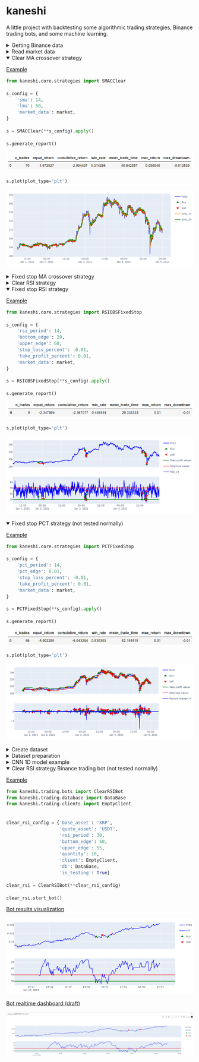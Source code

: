 # kaneshi

A little project with backtesting some algorithmic trading strategies, Binance trading bots, and some machine learning.

<details>
<summary>
Getting Binance data
</summary>

[Example](https://github.com/shi-i-chan/kaneshi/blob/main/kaneshi/examples/get_binance_data.ipynb)
  
```python
from kaneshi.binance_data.binance_data import BinanceVisionData

config = {
    's_date': (2021, 1, 1),
    'e_date': (2023, 4, 1),
    'type_':  'monthly',
    'symbols': ['BTCUSDT', 'ETHUSDT', 'XRPUSDT']
}

with BinanceVisionData(**config) as binance_data:
    binance_data.get_candles()
```

Files `raw_BTCUSDT_1m.h5`, `raw_ETHUSDT_1m.h5`, etc will appear in folder `kaneshi\kaneshi\data\market_data`
  
</details>

<details>
<summary>
Read market data
</summary>

[Example](https://github.com/shi-i-chan/kaneshi/blob/main/kaneshi/examples/market_data.ipynb)

```python
from kaneshi.core.market_data import MarketData
  
config = {'symbol': 'BTCUSDT',
          'interval': 1,
          's_date': (2021, 1, 1),
          'e_date': (2021, 2, 1),
          'columns': 'Close',
          'price_type': 'Close',
          }

market = MarketData.from_config(**config)
```

</details>

<details open>
<summary>
Clear MA crossover strategy
</summary>

[Example](https://github.com/shi-i-chan/kaneshi/blob/main/kaneshi/examples/smac_clear_strategy.ipynb)
  
```python
from kaneshi.core.strategies import SMACClear

s_config = {
    'sma': 14,
    'lma': 50,
    'market_data': market,
}

s = SMACClear(**s_config).apply()

s.generate_report()

```

![image](https://github.com/shi-i-chan/kaneshi/blob/main/kaneshi/screens/smac_clear_report.png)

```python
s.plot(plot_type='plt')  
```
  
![image](https://github.com/shi-i-chan/kaneshi/blob/main/kaneshi/screens/smac_clear_plot.png)
  
</details>

<details>
<summary>
Fixed stop MA crossover strategy
</summary>

[Example](https://github.com/shi-i-chan/kaneshi/blob/main/kaneshi/examples/smac_det_stop_strategy.ipynb)
  
```python
from kaneshi.core.strategies import SMACFixedStop
  
s_config = {
    'sma': 14,
    'lma': 50,
    'stop_loss_percent': -0.01,
    'take_profit_percent': 0.01,
    'market_data': market,
}

s = SMACFixedStop(**s_config).apply()
  
s.generate_report()
```

![image](https://github.com/shi-i-chan/kaneshi/blob/main/kaneshi/screens/smac_fixed_stop_report.png)
 
```python
s.plot(plot_type='plt')  
```
  
![image](https://github.com/shi-i-chan/kaneshi/blob/main/kaneshi/screens/smac_fixed_stop_plot.png)
  
</details>

<details>
<summary>
Clear RSI strategy
</summary>
  
[Example](https://github.com/shi-i-chan/kaneshi/blob/main/kaneshi/examples/rsi_clear_strategy.ipynb)

```python
from kaneshi.core.strategies import RSIOBSClear

s_config = {
    'rsi_period': 14,
    'bottom_edge': 20,
    'upper_edge': 60,
    'market_data': market,
}

s = RSIOBSClear(**s_config).apply()

s.generate_report()
```
  
![image](https://github.com/shi-i-chan/kaneshi/blob/main/kaneshi/screens/rsi_clear_report.png)

```python
s.plot(plot_type='plt')
```

![image](https://github.com/shi-i-chan/kaneshi/blob/main/kaneshi/screens/rsi_clear_plot.png)
  
</details>


<details open>
<summary>
Fixed stop RSI strategy
</summary>
  
[Example](https://github.com/shi-i-chan/kaneshi/blob/main/kaneshi/examples/rsi_det_stop_strategy.ipynb)

```python
from kaneshi.core.strategies import RSIOBSFixedStop

s_config = {
    'rsi_period': 14,
    'bottom_edge': 20,
    'upper_edge': 60,
    'stop_loss_percent': -0.01,
    'take_profit_percent': 0.01,
    'market_data': market,
}

s = RSIOBSFixedStop(**s_config).apply()

s.generate_report()
```

![image](https://github.com/shi-i-chan/kaneshi/blob/main/kaneshi/screens/rsi_fixed_stop_report.png)

```python
s.plot(plot_type='plt')  
```
  
![image](https://github.com/shi-i-chan/kaneshi/blob/main/kaneshi/screens/rsi_fixed_stop_plot.png)
  
</details>

<details open>
<summary>
Fixed stop PCT strategy (not tested normally)
</summary>
  
[Example](https://github.com/shi-i-chan/kaneshi/blob/main/kaneshi/examples/pct_fixed_stop_strategy.ipynb)
 
```python
from kaneshi.core.strategies import PCTFixedStop
  
s_config = {
    'pct_period': 14,
    'pct_edge': 0.01,
    'stop_loss_percent': -0.01,
    'take_profit_percent': 0.01,
    'market_data': market,
}

s = PCTFixedStop(**s_config).apply()
  
s.generate_report()
```

![image](https://github.com/shi-i-chan/kaneshi/blob/main/kaneshi/screens/pct_fixed_stop_report.png)

```python
s.plot(plot_type='plt')  
```
  
![image](https://github.com/shi-i-chan/kaneshi/blob/main/kaneshi/screens/pct_fixed_stop_plot.png)
  
</details>

<details>
<summary>
Create dataset
</summary>
  
[Example](https://github.com/shi-i-chan/kaneshi/blob/main/kaneshi/examples/create_dataset.ipynb)
 
```python
# init and apply strategy
  
s.create_dataset(lookback=100, dataset_fn='file_name')
```

File `file_name.h5` will appear in folder `kaneshi/kaneshi/data/datasets`.

There is `n` training examples, where `n` equal to the strategy number of trades. `y_data` is trades labels (1 or 0 if trade profitable or unprofitable). `x_data` is `n=lookback` candles before specific trade (Actually, `n` rows in market_data dataframe with corresponding columns).

![image](https://github.com/shi-i-chan/kaneshi/blob/main/kaneshi/screens/dataset_plot.png)
  
</details>

<details>
<summary>
Dataset preparation
</summary>
  
[Example](https://github.com/shi-i-chan/kaneshi/blob/main/kaneshi/examples/datasets.ipynb)
 
Init, split, normalize, one-hot encoding, showing, etc.

Dataset classes plot example.

The examples are white noise, so the models are unlikely to show any results.
  

![image](https://github.com/shi-i-chan/kaneshi/blob/main/kaneshi/screens/dataset_classes.png)
  
</details>


<details>
<summary>
CNN 1D model example
</summary>
  
[Example](https://github.com/shi-i-chan/kaneshi/blob/main/kaneshi/examples/cnn1d_model.ipynb)
 
As expected from the existing dataset, the model overfits and does not show any results. On the validation dataset the loss increased, not the accuracy.

Similar results are obtained with another architectures, tuning and other changes. The problem is data.
  
![image](https://github.com/shi-i-chan/kaneshi/blob/main/kaneshi/screens/cnn_1d_model.png)
  
</details>


<details open>
<summary>
Clear RSI strategy Binance trading bot (not tested normally)
</summary>
  
[Example](https://github.com/shi-i-chan/kaneshi/blob/main/kaneshi/trading/rsi_clear_bot.py)

  
```python
from kaneshi.trading.bots import ClearRSIBot
from kaneshi.trading.database import DataBase
from kaneshi.trading.clients import EmptyClient


clear_rsi_config = {'base_asset': 'XRP',
                    'quote_asset': 'USDT',
                    'rsi_period': 30,
                    'bottom_edge': 50,
                    'upper_edge': 55,
                    'quantity': 10,
                    'client': EmptyClient,
                    'db': DataBase,
                    'is_testing': True}

clear_rsi = ClearRSIBot(**clear_rsi_config)

clear_rsi.start_bot()
```

[Bot results visualization](https://github.com/shi-i-chan/kaneshi/blob/main/kaneshi/examples/rsi_bot_visual.ipynb)

![image](https://github.com/shi-i-chan/kaneshi/blob/main/kaneshi/screens/rsi_bot_visual.png)
  
[Bot realtime dashboard (draft)](https://github.com/shi-i-chan/kaneshi/blob/main/kaneshi/examples/rsi_bot_dashboard.ipynb)

![image](https://github.com/shi-i-chan/kaneshi/blob/main/kaneshi/screens/rsi_clear_bot_dashboard.png)
  
</details>
